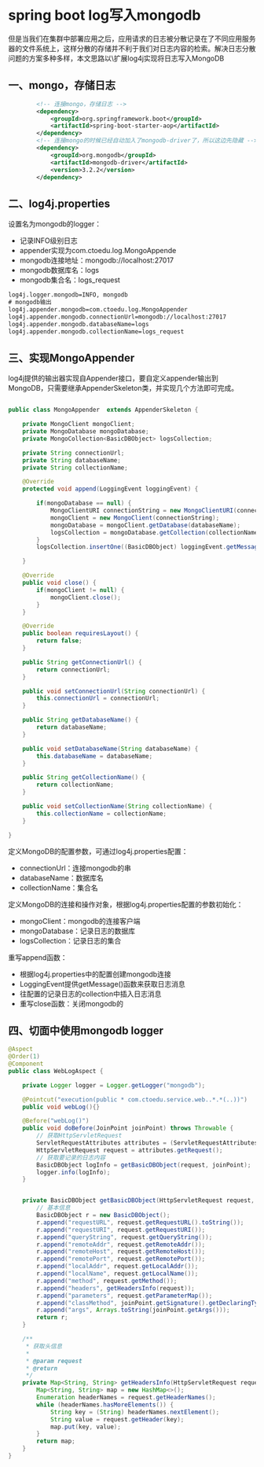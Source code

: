 # spring boot log写入mongodb

但是当我们在集群中部署应用之后，应用请求的日志被分散记录在了不同应用服务器的文件系统上，这样分散的存储并不利于我们对日志内容的检索。解决日志分散问题的方案多种多样，本文思路以\扩展log4j实现将日志写入MongoDB

## 一、mongo，存储日志

```xml
		<!-- 连接mongo，存储日志 -->
		<dependency>
			<groupId>org.springframework.boot</groupId>
			<artifactId>spring-boot-starter-aop</artifactId>
		</dependency>
		<!-- 连接mongo的时候已经自动加入了mongodb-driver了，所以这边先隐藏 -->
	 	<dependency>
			<groupId>org.mongodb</groupId>
			<artifactId>mongodb-driver</artifactId>
			<version>3.2.2</version>
		</dependency>
```

## 二、log4j.properties

设置名为mongodb的logger：

* 记录INFO级别日志
* appender实现为com.ctoedu.log.MongoAppende
* mongodb连接地址：mongodb://localhost:27017
* mongodb数据库名：logs
* mongodb集合名：logs_request

```xml
log4j.logger.mongodb=INFO, mongodb  
# mongodb输出  
log4j.appender.mongodb=com.ctoedu.log.MongoAppender  
log4j.appender.mongodb.connectionUrl=mongodb://localhost:27017  
log4j.appender.mongodb.databaseName=logs  
log4j.appender.mongodb.collectionName=logs_request
```

## 三、实现MongoAppender

log4j提供的输出器实现自Appender接口，要自定义appender输出到MongoDB，只需要继承AppenderSkeleton类，并实现几个方法即可完成。

```java

public class MongoAppender  extends AppenderSkeleton {

    private MongoClient mongoClient;
    private MongoDatabase mongoDatabase;
    private MongoCollection<BasicDBObject> logsCollection;

    private String connectionUrl;
    private String databaseName;
    private String collectionName;

    @Override
    protected void append(LoggingEvent loggingEvent) {

        if(mongoDatabase == null) {
            MongoClientURI connectionString = new MongoClientURI(connectionUrl);
            mongoClient = new MongoClient(connectionString);
            mongoDatabase = mongoClient.getDatabase(databaseName);
            logsCollection = mongoDatabase.getCollection(collectionName, BasicDBObject.class);
        }
        logsCollection.insertOne((BasicDBObject) loggingEvent.getMessage());

    }

    @Override
    public void close() {
        if(mongoClient != null) {
            mongoClient.close();
        }
    }

    @Override
    public boolean requiresLayout() {
        return false;
    }

    public String getConnectionUrl() {
        return connectionUrl;
    }

    public void setConnectionUrl(String connectionUrl) {
        this.connectionUrl = connectionUrl;
    }

    public String getDatabaseName() {
        return databaseName;
    }

    public void setDatabaseName(String databaseName) {
        this.databaseName = databaseName;
    }

    public String getCollectionName() {
        return collectionName;
    }

    public void setCollectionName(String collectionName) {
        this.collectionName = collectionName;
    }

}
```

定义MongoDB的配置参数，可通过log4j.properties配置：

* connectionUrl：连接mongodb的串
* databaseName：数据库名
* collectionName：集合名


定义MongoDB的连接和操作对象，根据log4j.properties配置的参数初始化：

* mongoClient：mongodb的连接客户端
* mongoDatabase：记录日志的数据库
* logsCollection：记录日志的集合


重写append函数：

* 根据log4j.properties中的配置创建mongodb连接
* LoggingEvent提供getMessage()函数来获取日志消息
* 往配置的记录日志的collection中插入日志消息
* 重写close函数：关闭mongodb的

## 四、切面中使用mongodb logger

```java
@Aspect
@Order(1)
@Component
public class WebLogAspect {

    private Logger logger = Logger.getLogger("mongodb");

    @Pointcut("execution(public * com.ctoedu.service.web..*.*(..))")
    public void webLog(){}

    @Before("webLog()")
    public void doBefore(JoinPoint joinPoint) throws Throwable {
        // 获取HttpServletRequest
        ServletRequestAttributes attributes = (ServletRequestAttributes) RequestContextHolder.getRequestAttributes();
        HttpServletRequest request = attributes.getRequest();
        // 获取要记录的日志内容
        BasicDBObject logInfo = getBasicDBObject(request, joinPoint);
        logger.info(logInfo);
    }


    private BasicDBObject getBasicDBObject(HttpServletRequest request, JoinPoint joinPoint) {
        // 基本信息
        BasicDBObject r = new BasicDBObject();
        r.append("requestURL", request.getRequestURL().toString());
        r.append("requestURI", request.getRequestURI());
        r.append("queryString", request.getQueryString());
        r.append("remoteAddr", request.getRemoteAddr());
        r.append("remoteHost", request.getRemoteHost());
        r.append("remotePort", request.getRemotePort());
        r.append("localAddr", request.getLocalAddr());
        r.append("localName", request.getLocalName());
        r.append("method", request.getMethod());
        r.append("headers", getHeadersInfo(request));
        r.append("parameters", request.getParameterMap());
        r.append("classMethod", joinPoint.getSignature().getDeclaringTypeName() + "." + joinPoint.getSignature().getName());
        r.append("args", Arrays.toString(joinPoint.getArgs()));
        return r;
    }

    /**
     * 获取头信息
     *
     * @param request
     * @return
     */
    private Map<String, String> getHeadersInfo(HttpServletRequest request) {
        Map<String, String> map = new HashMap<>();
        Enumeration headerNames = request.getHeaderNames();
        while (headerNames.hasMoreElements()) {
            String key = (String) headerNames.nextElement();
            String value = request.getHeader(key);
            map.put(key, value);
        }
        return map;
    }
}
```
